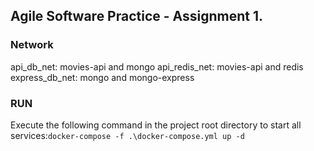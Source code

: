 ## Agile Software Practice - Assignment 1.
### Network 
  api_db_net: movies-api and mongo
  api_redis_net: movies-api and redis 
  express_db_net: mongo and mongo-express 

### RUN 
Execute the following command in the project root directory to start all services:`docker-compose -f .\docker-compose.yml up -d ` 


